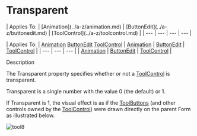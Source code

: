 




<h1 class="heading"><span class="name">Transparent</span></h1>
| Applies To: | [Animation](../a-z/animation.md) | [ButtonEdit](../a-z/buttonedit.md) | [ToolControl](../a-z/toolcontrol.md) |
| --- | --- | --- | ---  |

| Applies To: | [Animation](../a-z/animation.md) [ButtonEdit](../a-z/buttonedit.md) [ToolControl](../a-z/toolcontrol.md) | [Animation](../a-z/animation.md) | [ButtonEdit](../a-z/buttonedit.md) | [ToolControl](../a-z/toolcontrol.md) |
| --- | --- | ---  |
| [Animation](../a-z/animation.md) | [ButtonEdit](../a-z/buttonedit.md) | [ToolControl](../a-z/toolcontrol.md) |


Description


The Transparent property specifies whether or not a [ToolControl](../a-z/toolcontrol.md) is transparent.


Transparent is a single number with the value 0 (the default) or 1.


If Transparent is 1, the visual effect is as if the [ToolButtons](../a-z/toolbutton.md) (and other controls owned by the [ToolControl](../a-z/toolcontrol.md)) were drawn directly on the parent Form as illustrated below.


![tool8](../img/tool8.gif)



